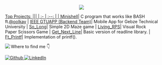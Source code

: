<p align="center">
  <a href="https://github.com/AhmetBahaCepni">
    <img src="https://readme-typing-svg.demolab.com/?lines=Ahmet%20Baha%20Cepni&font=Fira%20Code&center=true&width=250&height=45&vCenter=true&pause=400&size=25" />
</p>

Top Projects:
||| 
|	:-	| :--: |
| [Minishell](https://github.com/AhmetBahaCepni/Minishell)| C program that works like BASH ft.[@oolkay](https://github.com/oolkay)
| [IEEE GTUAPP (Backend Team)](https://play.google.com/store/apps/details?id=com.ieee.mobile_app)| Mobile App for Gebze Technical University
| [So_Long](https://github.com/AhmetBahaCepni/so_long_42)| Simple 2D Maze game
| [Living_RPS](https://github.com/AhmetBahaCepni/LivingRPS__RockPaperScissors__)| Visual Rock Paper Scissors Game
| [Get_Next_Line](https://github.com/AhmetBahaCepni/Get_Next_Line_42)| Basic version of readline library.
| [Ft_Printf](https://github.com/oolkay/42_ft_printf)| Implementation of printf().

<img align="left" src="https://github-readme-stats.vercel.app/api/top-langs/?username=AhmetBahaCepni&layout=compact&theme=radical" />

<p>Where to find me 👇</p>
<p>
  <a href="https://github.com/AhmetBahaCepni" target="_blank"><img alt="Github" src="https://img.shields.io/badge/GitHub-%2312100E.svg?&style=for-the-badge&logo=Github&logoColor=white" />
  <a href="https://www.linkedin.com/in/thomas-guibert" target="_blank"><img alt="LinkedIn" src="https://img.shields.io/badge/linkedin-%230077B5.svg?&style=for-the-badge&logo=linkedin&logoColor=white" />
</p>
